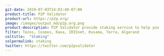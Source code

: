 ```yaml
---
git-date: 2019-07-03T14:03:48-07:00
product-title: P2P Validator
product-url: https://p2p.org/
image: /images/output_md/p2p.org.png
product-description: P2P Validator provide staking service to help you generate rewards on your blockchain assets across 9+ networks within a single interface.
filter: Tezos, Cosmos, Kava, IRISnet, Kusama, Terra, Algorand
coltitle:  "Staking"
colpermalink: staking
twitter: https://twitter.com/p2pvalidator
---
```

